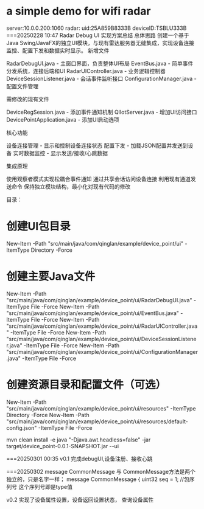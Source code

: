 # a simple demo for wifi radar
server:10.0.0.200:1060 radar: uid:25A859B8333B deviceID:TSBLU333B 
===20250228 10:47
Radar Debug UI 实现方案总结
总体思路
创建一个基于Java Swing/JavaFX的独立UI模块，与现有雷达服务器无缝集成，实现设备连接监控、配置下发和数据实时显示。
新增文件

RadarDebugUI.java - 主窗口界面，负责整体UI布局
EventBus.java - 简单事件分发系统，连接后端和UI
RadarUIController.java - 业务逻辑控制器
DeviceSessionListener.java - 会话事件监听接口
ConfigurationManager.java - 配置文件管理

需修改的现有文件

DeviceRegSession.java - 添加事件通知机制
QlIotServer.java - 增加UI访问接口
DevicePointApplication.java - 添加UI启动选项

核心功能

设备连接管理 - 显示和控制设备连接状态
配置下发 - 加载JSON配置并发送到设备
实时数据监控 - 显示发送/接收/心跳数据

集成原理

使用观察者模式实现松耦合事件通知
通过共享会话访问设备连接
利用现有通道发送命令
保持独立模块结构，最小化对现有代码的修改

目录：
# 创建UI包目录
New-Item -Path "src/main/java/com/qinglan/example/device_point/ui" -ItemType Directory -Force

# 创建主要Java文件
New-Item -Path "src/main/java/com/qinglan/example/device_point/ui/RadarDebugUI.java" -ItemType File -Force
New-Item -Path "src/main/java/com/qinglan/example/device_point/ui/EventBus.java" -ItemType File -Force
New-Item -Path "src/main/java/com/qinglan/example/device_point/ui/RadarUIController.java" -ItemType File -Force
New-Item -Path "src/main/java/com/qinglan/example/device_point/ui/DeviceSessionListener.java" -ItemType File -Force
New-Item -Path "src/main/java/com/qinglan/example/device_point/ui/ConfigurationManager.java" -ItemType File -Force

# 创建资源目录和配置文件（可选）
New-Item -Path "src/main/java/com/qinglan/example/device_point/ui/resources" -ItemType Directory -Force
New-Item -Path "src/main/java/com/qinglan/example/device_point/ui/resources/default-config.json" -ItemType File -Force

mvn clean install -e
java "-Djava.awt.headless=false" -jar target/device_point-0.0.1-SNAPSHOT.jar --ui

===20250301 00:35
v0.1  完成debugUI,设备注册、接收心跳


===20250302
message CommonMessage   与  CommonMessage方法是两个独立的，只是名字一样；
message CommonMessage {
uint32 seq = 1; //包序列号  这个序列号即是type值

v0.2 实现了设备属性设置，设备返回设置状态， 查询设备属性


